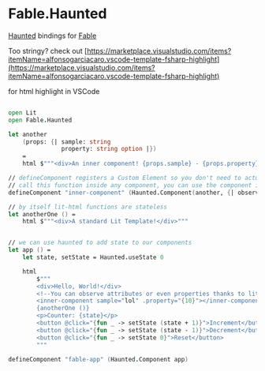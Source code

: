 # Fable.Haunted

[haunted]: https://hauntedhooks.netlify.app/
[fable]: https://fable.io/

[Haunted] bindings for [Fable]

Too stringy? check out [https://marketplace.visualstudio.com/items?itemName=alfonsogarciacaro.vscode-template-fsharp-highlight](https://marketplace.visualstudio.com/items?itemName=alfonsogarciacaro.vscode-template-fsharp-highlight)

for html highlight in VSCode

```fsharp

open Lit
open Fable.Haunted

let another
    (props: {| sample: string
               property: string option |})
    =
    html $"""<div>An inner component! {props.sample} - {props.property}</div>"""

// defineComponent registers a Custom Element so you don't need to actually
// call this function inside any component, you can use the component itself
defineComponent "inner-component" (Haunted.Component(another, {| observedAttributes = [| "sample" |] |}))

// by itself lit-html functions are stateless
let anotherOne () =
    html $"""<div>A standard Lit Template!</div>"""


// we can use haunted to add state to our components
let app () =
    let state, setState = Haunted.useState 0

    html
        $"""
        <div>Hello, World!</div>
        <!--You can observe attributes or even properties thanks to lit's templating engine -->
        <inner-component sample="lol" .property="{10}"></inner-component>
        {anotherOne ()}
        <p>Counter: {state}</p>
        <button @click="{fun _ -> setState (state + 1)}">Increment</button>
        <button @click="{fun _ -> setState (state - 1)}">Decrement</button>
        <button @click="{fun _ -> setState 0}">Reset</button>
        """

defineComponent "fable-app" (Haunted.Component app)
```
